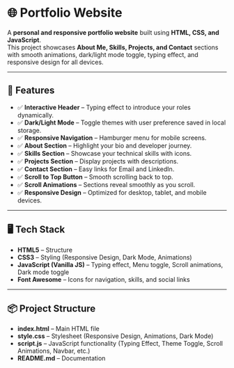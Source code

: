 # 🌐 Portfolio Website  

A **personal and responsive portfolio website** built using **HTML, CSS, and JavaScript**.  
This project showcases **About Me, Skills, Projects, and Contact** sections with smooth animations, dark/light mode toggle, typing effect, and responsive design for all devices.  

---

## 🚀 Features  

- ✅ **Interactive Header** – Typing effect to introduce your roles dynamically.  
- ✅ **Dark/Light Mode** – Toggle themes with user preference saved in local storage.  
- ✅ **Responsive Navigation** – Hamburger menu for mobile screens.  
- ✅ **About Section** – Highlight your bio and developer journey.  
- ✅ **Skills Section** – Showcase your technical skills with icons.  
- ✅ **Projects Section** – Display projects with descriptions.  
- ✅ **Contact Section** – Easy links for Email and LinkedIn.  
- ✅ **Scroll to Top Button** – Smooth scrolling back to top.  
- ✅ **Scroll Animations** – Sections reveal smoothly as you scroll.  
- ✅ **Responsive Design** – Optimized for desktop, tablet, and mobile devices.  

---

## 🖥️ Tech Stack  

- **HTML5** – Structure  
- **CSS3** – Styling (Responsive Design, Dark Mode, Animations)  
- **JavaScript (Vanilla JS)** – Typing effect, Menu toggle, Scroll animations, Dark mode toggle  
- **Font Awesome** – Icons for navigation, skills, and social links  

---

## 📦 Project Structure  

- **index.html** – Main HTML file  
- **style.css** – Stylesheet (Responsive Design, Animations, Dark Mode)  
- **script.js** – JavaScript functionality (Typing Effect, Theme Toggle, Scroll Animations, Navbar, etc.)  
- **README.md** – Documentation  
